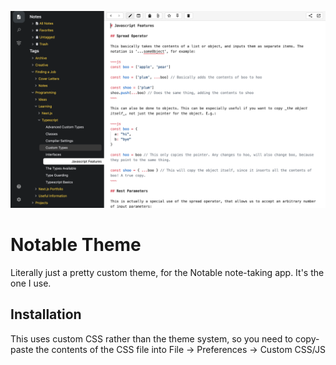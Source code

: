 ![](./screenshot.png)

# Notable Theme

Literally just a pretty custom theme, for the Notable note-taking app. It's the one I use.

## Installation
This uses custom CSS rather than the theme system, so you need to copy-paste the contents of the CSS file into File -> Preferences -> Custom CSS/JS
